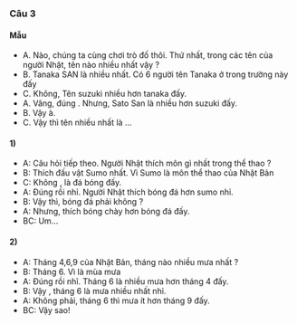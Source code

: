 ### Câu 3
#### Mẫu
- A. Nào, chúng ta cùng chơi trò đố thôi. Thứ nhất, trong các tên của người Nhật, tên nào nhiều nhất vậy ?
- B. Tanaka SAN là nhiều nhất. Có 6 người tên Tanaka ở trong trường này đấy
- C. Không, Tên suzuki nhiều hơn tanaka đấy.
- A. Vâng, đúng . Nhưng, Sato San là nhiều hơn suzuki đấy.
- B. Vậy à.
- C. Vậy thì tên nhiều nhất là ...
#### 1)
- A: Câu hỏi tiếp theo. Người Nhật thích môn gì nhất trong thể thao ?
- B: Thích đấu vật Sumo nhất. Vì Sumo là môn thể thao của Nhật Bản
- C: Không , là đá bóng đấy.
- A: Đúng rồi nhỉ. Người Nhật thích bóng đá hơn sumo nhỉ.
- B: Vậy thì, bóng đá phải không ?
- A: Nhưng, thích bóng chày hơn bóng đá đấy.
- BC: Um...
#### 2) 
- A: Tháng 4,6,9 của Nhật Bản, tháng nào nhiều mưa nhất ?
- B: Tháng 6. Vì là mùa mưa
- A: Đúng rồi nhĩ. Tháng 6 là nhiều mưa hơn tháng 4 đấy.
- B: Vậy , tháng 6  là mưa nhiều nhất nhỉ.
- A: Không phải, tháng 6 thì mưa ít hơn tháng 9 đấy.
- BC: Vậy sao!  
   

